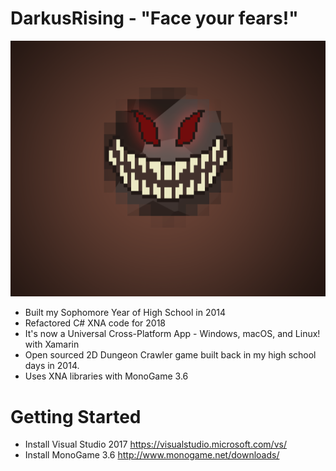 # DarkusRising - "Face your fears!"
![Title Screen](https://raw.githubusercontent.com/darkmastermindz/DarkusRising/master/DarkusRising/DarkusRisingContent/Backgrounds/bkg_loading.png)
- Built my Sophomore Year of High School in 2014
- Refactored C# XNA code for 2018
- It's now a Universal Cross-Platform App - Windows, macOS, and Linux! with Xamarin
- Open sourced 2D Dungeon Crawler game built back in my high school days in 2014.
- Uses XNA libraries with MonoGame 3.6

# Getting Started
- Install Visual Studio 2017 https://visualstudio.microsoft.com/vs/
- Install MonoGame 3.6 http://www.monogame.net/downloads/
